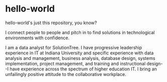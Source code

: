 # hello-world
hello-world's just this repository, you know?

I connect people to people and pitch in to find solutions in technological environments with confidence.

I am a data analyst for SolutionTree. I have progressive leadership experience in IT at Indiana University and specific experience with data analysis and management, business analysis, database design, systems implementation, project management, and training and instructional design--I have experience across the spectrum of higher education IT. I bring an unfailingly positive attitude to the collaborative workplace.
